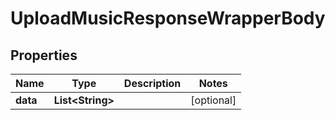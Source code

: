 

# UploadMusicResponseWrapperBody


## Properties

Name | Type | Description | Notes
------------ | ------------- | ------------- | -------------
**data** | **List&lt;String&gt;** |  |  [optional]



